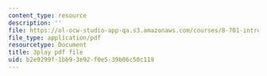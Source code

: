 ```yaml
---
content_type: resource
description: ''
file: https://ol-ocw-studio-app-qa.s3.amazonaws.com/courses/8-701-introduction-to-nuclear-and-particle-physics-fall-2020/b2e9299f1bb93e92f0e539b06c50c119_-WIAoAG4SyA.pdf
file_type: application/pdf
resourcetype: Document
title: 3play pdf file
uid: b2e9299f-1bb9-3e92-f0e5-39b06c50c119
---
```

